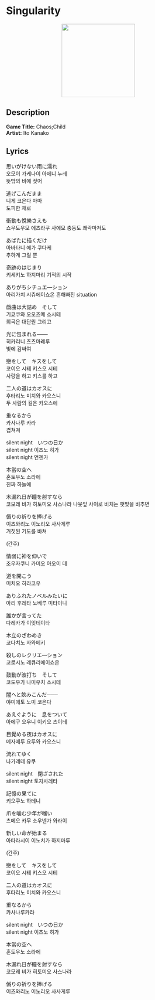 # **Singularity**

<div style="text-align: center;">
    <img src="http://image.genie.co.kr/Y/IMAGE/IMG_ALBUM/081/110/851/81110851_1539165146087_1_600x600.JPG" width=200 height=200>
</div>

## **Description**
**Game Title:** Chaos;Child  
**Artist:** Ito Kanako

## **Lyrics**

思いがけない雨に濡れ  
오모이 가케나이 아메니 누레    
뜻밖의 비에 젖어  
  
逃げこんだまま  
니게 코은다 마마  
도피한 채로

衝動も悅樂さえも  
쇼우도우모 에츠라쿠 사에모
충동도 쾌락마저도  

あばたに描くだけ  
아바타니 에가 쿠다케  
추하게 그릴 뿐  

奇跡のはじまり  
키세키노 하지마리
기적의 시작  

ありがちシチュエ―ション  
아리가치 시츄에이쇼온
흔해빠진 situation  

戱曲は大詰め　そして  
기쿄쿠와 오오즈메 소시테  
희곡은 대단원 그리고  

光に包まれる───  
히카리니 츠츠마레루  
빛에 감싸여  

戀をして　キスをして  
코이오 시테 키스오 시테  
사랑을 하고 키스를 하고  

二人の道はカオスに  
후타리노 미치와 카오스니  
두 사람의 길은 카오스에  

重なるから  
카사나루 카라  
겹쳐져  

silent night　いつの日か  
silent night 이츠노 히가  
silent night 언젠가

本當の空へ  
혼토우노 소라에  
진짜 하늘에  

木漏れ日が瞳を射すなら  
코모레 비가 히토미오 사스나라
나뭇잎 사이로 비치는 햇빛을 비추면

僞りの祈りを捧げる  
이츠와리노 이노리오 사사게루  
거짓된 기도를 바쳐  

(간주)

情弱に神を仰いで  
조우자쿠니 카미오 아오이 데  

道を開こう  
미치오 히라코우  

ありふれたノベルみたいに  
아리 후레타 노베루 미타이니

誰かが言ってた  
다레카가 이잇테이타

木立のざわめき  
코다치노 자와메키  

殺しのレクリエ―ション  
코로시노 레큐리에이쇼온  

鼓動が波打ち　そして  
코도우가 나미우치 소시테  

闇へと飮みこんだ───  
야미에토 노미 코은다  

あえぐように　息をついて  
아에구 요우니 이키오 츠이테  

目覺める夜はカオスに  
메자메루 요루와 카오스니  

流れてゆく  
나가레테 유쿠  

silent night　閉ざされた  
silent night 토자사레타  

記憶の果てに  
키오쿠노 하테니  

爪を噛む少年が嗤い  
츠메오 카무 소우넨가 와라이  

新しい命が始まる  
아타라시이 이노치가 하지마루  

(간주)  

戀をして　キスをして  
코이오 시테 키스오 시테  

二人の道はカオスに  
후타리노 미치와 카오스니  

重なるから  
카사나루카라

silent night　いつの日か  
silent night 이츠노 히가

本當の空へ  
혼토우노 소라에

木漏れ日が瞳を射すなら  
코모레 비가 히토미오 사스나라  

僞りの祈りを捧げる  
이츠와리노 이노리오 사사게루
